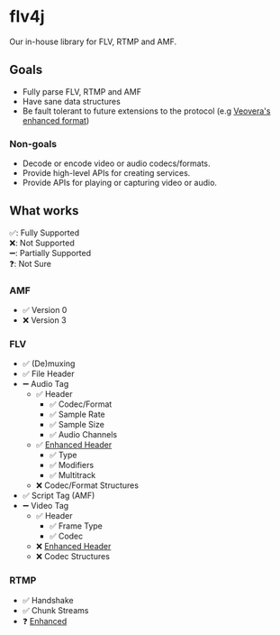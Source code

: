 # flv4j

Our in-house library for FLV, RTMP and AMF.

## Goals

- Fully parse FLV, RTMP and AMF
- Have sane data structures
- Be fault tolerant to future extensions to the protocol (e.g [Veovera's enhanced format](https://veovera.org/docs/enhanced/enhanced-rtmp-v2))

### Non-goals

- Decode or encode video or audio codecs/formats.
- Provide high-level APIs for creating services.
- Provide APIs for playing or capturing video or audio.

## What works

✅: Fully Supported  
❌: Not Supported  
➖: Partially Supported  
❓: Not Sure

### AMF

- ✅ Version 0
- ❌ Version 3

### FLV

- ✅ (De)muxing
- ✅ File Header
- ➖ Audio Tag
  - ✅ Header
    - ✅ Codec/Format
    - ✅ Sample Rate
    - ✅ Sample Size
    - ✅ Audio Channels
  - ✅ [Enhanced Header](https://veovera.org/docs/enhanced/enhanced-rtmp-v2)
    - ✅ Type
    - ✅ Modifiers
    - ✅ Multitrack
  - ❌ Codec/Format Structures
- ✅ Script Tag (AMF)
- ➖ Video Tag
  - ✅ Header
    - ✅ Frame Type
    - ✅ Codec
  - ❌ [Enhanced Header](https://veovera.org/docs/enhanced/enhanced-rtmp-v2)
  - ❌ Codec Structures

### RTMP

- ✅ Handshake
- ✅ Chunk Streams
- ❓ [Enhanced](https://veovera.org/docs/enhanced/enhanced-rtmp-v2)

